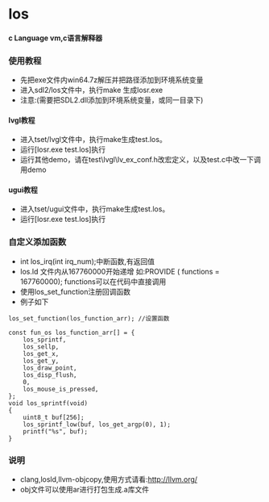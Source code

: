 # los
#### c Language vm,c语言解释器

### 使用教程
* 先把exe文件内win64.7z解压并把路径添加到环境系统变量
* 进入sdl2/los文件中，执行make 生成losr.exe
* 注意:(需要把SDL2.dll添加到环境系统变量，或同一目录下)

#### lvgl教程
* 进入tset/lvgl文件中，执行make生成test.los。
* 运行[losr.exe test.los]执行
* 运行其他demo，请在test\lvgl\lv_ex_conf.h改宏定义，以及test.c中改一下调用demo

#### ugui教程
* 进入tset/ugui文件中，执行make生成test.los。
* 运行[losr.exe test.los]执行

### 自定义添加函数
* int los_irq(int irq_num);中断函数,有返回值
* los.ld 文件内从167760000开始递增 如:PROVIDE ( functions = 167760000); functions可以在代码中直接调用
* 使用los_set_function注册回调函数
* 例子如下
```
los_set_function(los_function_arr); //设置函数

const fun_os los_function_arr[] = {
    los_sprintf,
    los_sellp,
    los_get_x,
    los_get_y,
    los_draw_point,
    los_disp_flush,
    0,
    los_mouse_is_pressed,
};
void los_sprintf(void)
{
    uint8_t buf[256];
    los_sprintf_low(buf, los_get_argp(0), 1);
    printf("%s", buf);
}
```

### 说明
* clang,losld,llvm-objcopy,使用方式请看:http://llvm.org/
* obj文件可以使用ar进行打包生成.a库文件
